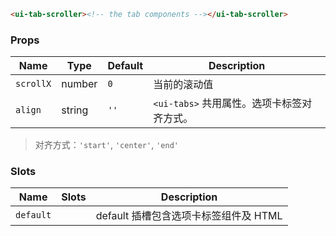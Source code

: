 ```html
<ui-tab-scroller><!-- the tab components --></ui-tab-scroller>
```

### Props

| Name      | Type   | Default | Description                                |
| --------- | ------ | ------- | ------------------------------------------ |
| `scrollX` | number | `0`     | 当前的滚动值                               |
| `align`   | string | `''`    | `<ui-tabs>` 共用属性。选项卡标签对齐方式。 |

> 对齐方式：`'start'`, `'center'`, `'end'`

### Slots

| Name      | Slots | Description                           |
| --------- | ----- | ------------------------------------- |
| `default` |       | default 插槽包含选项卡标签组件及 HTML |
